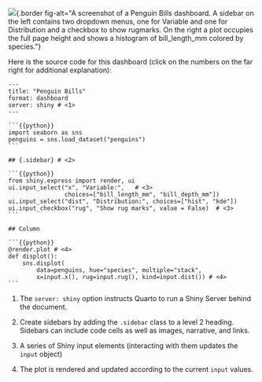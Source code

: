 
![](/docs/dashboards/images/shiny-simple.png){.border fig-alt="A screenshot of a Penguin Bills dashboard. A sidebar on the left contains two dropdown menus, one for Variable and one for Distribution and a checkbox to show rugmarks. On the right a plot occupies the full page height and shows a histogram of bill_length_mm colored by species."}

Here is the source code for this dashboard (click on the numbers on the far right for additional explanation):

````{.python .pymd}
---
title: "Penguin Bills"
format: dashboard
server: shiny # <1>
---

```{{python}}
import seaborn as sns
penguins = sns.load_dataset("penguins")
```

## {.sidebar} # <2>

```{{python}}
from shiny.express import render, ui
ui.input_select("x", "Variable:",   # <3>
                choices=["bill_length_mm", "bill_depth_mm"])
ui.input_select("dist", "Distribution:", choices=["hist", "kde"])
ui.input_checkbox("rug", "Show rug marks", value = False)  # <3>
```

## Column

```{{python}}
@render.plot # <4>
def displot():
    sns.displot(
        data=penguins, hue="species", multiple="stack",
        x=input.x(), rug=input.rug(), kind=input.dist()) # <4>
```

````

1.  The `server: shiny` option instructs Quarto to run a Shiny Server behind the document.

2.  Create sidebars by adding the `.sidebar` class to a level 2 heading. Sidebars can include code cells as well as images, narrative, and links.

3.  A series of Shiny input elements (interacting with them updates the `input` object)

4.  The plot is rendered and updated according to the current `input` values.


